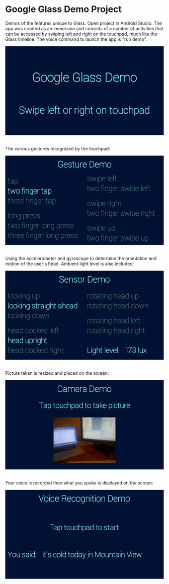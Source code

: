Google Glass Demo Project
=========================

Demos of the features unique to Glass. Open project in Android Studio. The app was created as an immersion and consists of a number of activities that can be accessed by swiping left and right on the touchpad, much like the Glass timeline. The voice command to launch the app is "run demo".

![TI Sensor Tag](screenshots/home_screenshot.png?raw=true)

<br />
The various gestures recognized by the touchpad:

![TI Sensor Tag](screenshots/gesture_screenshot.png?raw=true)

<br />
Using the accelerometer and gyroscope to determine the orientation and motion of the user's head. Ambient light level is also included:

![TI Sensor Tag](screenshots/sensor_screenshot.png?raw=true)

<br />
Picture taken is resized and placed on the screen:

![TI Sensor Tag](screenshots/camera_screenshot.png?raw=true)

<br />
Your voice is recorded then what you spoke is displayed on the screen:

![TI Sensor Tag](screenshots/voice_screenshot.png?raw=true)

